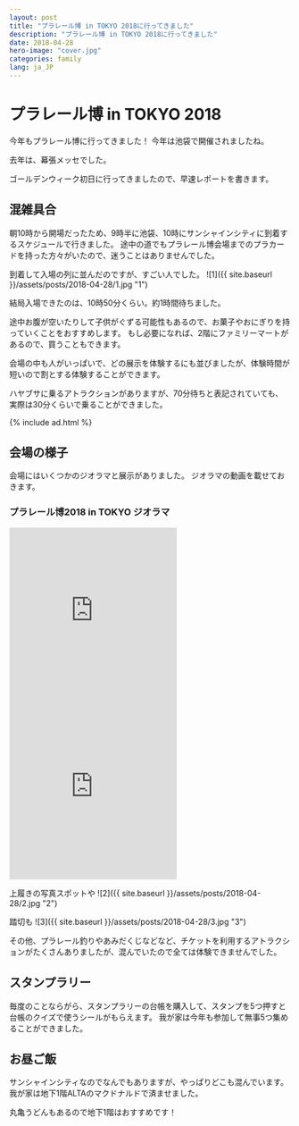 ```yaml
---
layout: post
title: "プラレール博 in TOKYO 2018に行ってきました"
description: "プラレール博 in TOKYO 2018に行ってきました"
date: 2018-04-28
hero-image: "cover.jpg"
categories: family
lang: ja_JP
---
```


# プラレール博 in TOKYO 2018

今年もプラレール博に行ってきました！
今年は池袋で開催されましたね。

去年は、幕張メッセでした。

ゴールデンウィーク初日に行ってきましたので、早速レポートを書きます。

## 混雑具合

朝10時から開場だったため、9時半に池袋、10時にサンシャインシティに到着するスケジュールで行きました。
途中の道でもプラレール博会場までのプラカードを持った方々がいたので、迷うことはありませんでした。

到着して入場の列に並んだのですが、すごい人でした。
![1]({{ site.baseurl }}/assets/posts/2018-04-28/1.jpg "1")

結局入場できたのは、10時50分くらい。約1時間待ちました。

途中お腹が空いたりして子供がぐずる可能性もあるので、お菓子やおにぎりを持っていくことをおすすめします。
もし必要になれば、2階にファミリーマートがあるので、買うこともできます。

会場の中も人がいっぱいで、どの展示を体験するにも並びましたが、体験時間が短いので割とする体験することができます。

ハヤブサに乗るアトラクションがありますが、70分待ちと表記されていても、実際は30分くらいで乗ることができました。

{% include ad.html %}

## 会場の様子

会場にはいくつかのジオラマと展示がありました。
ジオラマの動画を載せておきます。

### プラレール博2018 in TOKYO ジオラマ
<iframe class="w-100" height="315" src="https://www.youtube.com/embed/dL70ysdyJHs" frameborder="0" allow="autoplay; encrypted-media" allowfullscreen></iframe>
<iframe class="w-100" height="315" src="https://www.youtube.com/embed/TnYbDgW9YAI" frameborder="0" allow="autoplay; encrypted-media" allowfullscreen></iframe>


上履きの写真スポットや
![2]({{ site.baseurl }}/assets/posts/2018-04-28/2.jpg "2")


踏切も
![3]({{ site.baseurl }}/assets/posts/2018-04-28/3.jpg "3")

その他、プラレール釣りやあみだくじなどなど、チケットを利用するアトラクションがたくさんありましたが、混んでいたので全ては体験できませんでした。

## スタンプラリー

毎度のことならがら、スタンプラリーの台帳を購入して、スタンプを5つ押すと台帳のクイズで使うシールがもらえます。
我が家は今年も参加して無事5つ集めることができました。

## お昼ご飯

サンシャインシティなのでなんでもありますが、やっぱりどこも混んでいます。
我が家は地下1階ALTAのマクドナルドで済ませました。

丸亀うどんもあるので地下1階はおすすめです！
